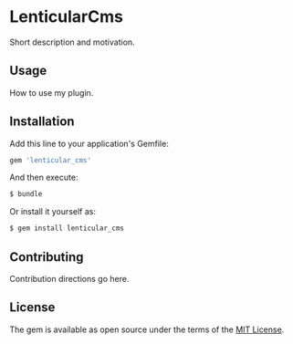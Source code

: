 # LenticularCms
Short description and motivation.

## Usage
How to use my plugin.

## Installation
Add this line to your application's Gemfile:

```ruby
gem 'lenticular_cms'
```

And then execute:
```bash
$ bundle
```

Or install it yourself as:
```bash
$ gem install lenticular_cms
```

## Contributing
Contribution directions go here.

## License
The gem is available as open source under the terms of the [MIT License](http://opensource.org/licenses/MIT).
